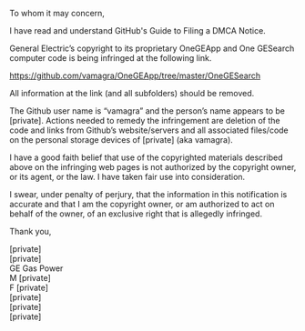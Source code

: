 To whom it may concern,

I have read and understand GitHub's Guide to Filing a DMCA Notice.

General Electric’s copyright to its proprietary OneGEApp and One GESearch computer code is being infringed at the following link. 

https://github.com/vamagra/OneGEApp/tree/master/OneGESearch

All information at the link (and all subfolders) should be removed.

The Github user name is “vamagra” and the person’s name appears to be [private]. Actions needed to remedy the infringement are deletion of the code and links from Github’s website/servers and all associated files/code on the personal storage devices of [private] (aka vamagra).

I have a good faith belief that use of the copyrighted materials described above on the infringing web pages is not authorized by the copyright owner, or its agent, or the law. I have taken fair use into consideration.

I swear, under penalty of perjury, that the information in this notification is accurate and that I am the copyright owner, or am authorized to act on behalf of the owner, of an exclusive right that is allegedly infringed.

Thank you,

[private]  
[private]  
GE Gas Power    
M [private]  
F [private]    
[private]  
[private]  
[private]
